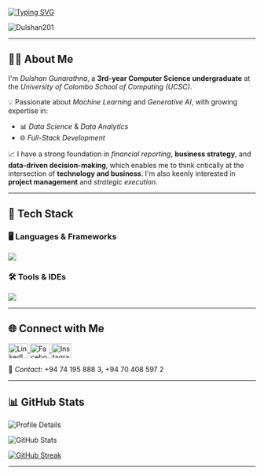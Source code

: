 <!-- Typing SVG Header -->
[![Typing SVG](https://readme-typing-svg.herokuapp.com?size=32&vCenter=true&width=760&lines=Hi+%F0%9F%91%8B%2C+I'm+Dulshan+Gunarathna;Computer+Science+Undergraduate+@+UCSC)](https://git.io/typing-svg)
<!-- Profile Views -->
<p align="left">
  <img src="https://komarev.com/ghpvc/?username=Dulshan201&label=Profile%20views&color=0e75b6&style=flat" alt="Dulshan201" />
</p>

---

## 👨‍💻 About Me
I'm *Dulshan Gunarathna*, a **3rd-year Computer Science undergraduate** at the *University of Colombo School of Computing (UCSC)*.

💡 Passionate about *Machine Learning* and *Generative AI*, with growing expertise in:  
- 📊 *Data Science* & *Data Analytics*  
- 🌐 *Full-Stack Development*

📈 I have a strong foundation in *financial reporting*, **business strategy**, and **data-driven decision-making**, which enables me to think critically at the intersection of **technology and business**. I'm also keenly interested in **project management** and *strategic execution*.

---

## 🔧 Tech Stack

### 🖥 Languages & Frameworks
<p align="left">
  <a href="https://skillicons.dev">
    <img src="https://skillicons.dev/icons?i=c,cpp,cs,html,css,java,mysql,dart,flutter,py,linux,scala,r,react,mongodb,spring,nodejs,javascript,express,php" />
  </a>
</p>

### 🛠 Tools & IDEs
<p align="left">
  <a href="https://skillicons.dev">
    <img src="https://skillicons.dev/icons?i=git,powershell,arduino,autocad,figma,idea,ps,au,pr,vscode,androidstudio,eclipse,postman,selenium,docker,discord,qt,visualstudio,wordpress,pycharm,jupyter" />
  </a>
</p>

---

## 🌐 Connect with Me
<p align="left">
  <a href="https://www.linkedin.com/in/dulshan-gunarathna-417099282" target="_blank">
    <img align="center" src="https://raw.githubusercontent.com/rahuldkjain/github-profile-readme-generator/master/src/images/icons/Social/linked-in-alt.svg" alt="LinkedIn" height="30" width="40" />
  </a>
  <a href="https://www.facebook.com/share/1BDw8ZeYtb/" target="_blank">
    <img align="center" src="https://raw.githubusercontent.com/rahuldkjain/github-profile-readme-generator/master/src/images/icons/Social/facebook.svg" alt="Facebook" height="30" width="40" />
  </a>
  <a href="https://www.instagram.com/dulshan201/" target="_blank">
    <img align="center" src="https://raw.githubusercontent.com/rahuldkjain/github-profile-readme-generator/master/src/images/icons/Social/instagram.svg" alt="Instagram" height="30" width="40" />
  </a>
</p>

📱 *Contact:* +94 74 195 888 3, +94 70 408 597 2

---

## 📊 GitHub Stats
<!-- Profile Summary Card -->
![Profile Details](https://github-profile-summary-cards.vercel.app/api/cards/profile-details?username=Dulshan201&theme=monokai)

<!-- Stats -->
![GitHub Stats](https://github-profile-summary-cards.vercel.app/api/cards/stats?username=Dulshan201&theme=monokai)

<!-- Streaks -->
[![GitHub Streak](https://github-readme-streak-stats.herokuapp.com?user=Dulshan201&theme=soft-green)](https://git.io/streak-stats)

---

<!-- Footer Note -->
<!---
Dulshan201/Dulshan201 is a ✨ special ✨ repository because its README.md (this file) appears on your GitHub profile.
--->
